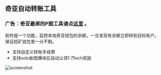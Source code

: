 ## 奇亚自动转账工具

### 广告：奇亚最屌的P图工具请点[这里](http://www.easyfarmer.org) 。


软件就一个功能，监控本地奇亚钱包的余额，一旦发现有余额立即转到目标账户。保证挖矿钱包里一分不剩。

- 支持自定义转账手续费
- 支持solo新图爆块后自动认领1.75xch奖励



![screenshot](https://github.com/liyifeng/chiaHelper/blob/master/img/snapshot.png)

